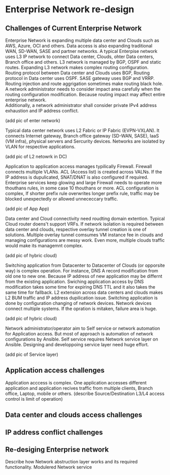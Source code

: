 # Enterprise Network re-design

## Challenges of Current Enterprise Network

Enterprise Network is expanding multiple data center and Clouds such as AWS, Azure, OCI and others. Data access is also expanding traditional WAN, SD-WAN, SASE and partner networks.
A typical Enterpise network uses L3 IP network to connect Data center, Clouds, ohter Data centers, Branch office and others. L3 network is managed by BGP, OSPF and static routes. Expanding L3 network makes complex routing configuration. Routing protocol between Data center and Clouds uses BGP, Routing protocol in Data center uses OSPF. SASE gateway uses BGP and VRRP. Routing injection and route aggrigation sometimes make routing black hole.
A network administrator needs to consider impact area carefully when the routing configuration modification. Because routing impact may affect entire enterprise network.  
Additionally, a network administrator shall consider private IPv4 address exhaustion and IP address conflict.

(add pic of enter network)

Typical data center network uses L2 Fabric or IP Fabric (EVPN-VXLAN). It connects Internet gateway, Branch office gateway (SD-WAN, SASE), IaaS (VM infra), physical servers and Sercurity devices. Networks are isolated by VLAN for respective applications.

(add pic of L2 netowrk in DC)

Application to application access manages typilically Firewall. Firewall connects multiple VLANs. ACL (Access list) is created across VALNs. If the IP address is dupulicated, SNAT/DNAT is also configured if required. Enterprise services keep glowing and large Firewall needs to operate more thouthans rules, in some case 10 thouthans or more. ACL configuration is complex, If shorter prefix rule overwrites longer prefix rule, traffic may be blocked unexpectedly or allowed unnececcary traffic.

(add pic of App App)

Data center and Cloud connectivity need roudting domain extention. Typical Cloud router doens't support VRFs. If network isolation is required between data center and clouds, respective overlay tunnel creation is one of solutions. Multiple overlay tunnel comsumes VM instance fee in clouds and managing configurations are messy work.
Even more, multiple clouds traffic would make its managemnt complex.

(add pic of hybric cloud)

Switching application from Datacenter to Datacenter of Clouds (or opporsite way) is complex operation. For instance, DNS A record modification from old one to new one. Because IP address of new application may be differnt from the existing application. Swiching application access by DNS modification takes some time for expiring DNS TTL and it also takes the same time for fallback.
L2 extension across data centers and clouds makes L2 BUM traffic and IP address dupilication issue. Switching application is done by configuration changing of network devices. Network devices connect multiple systems. If the opration is mitaken, failure area is huge.

(add pic of hybric cloud)

Network administrator/operator aim to Self service or network automation for Application access. But most of approach is automation of network configurations by Ansible. Self service requires Network service layer on Ansible. Designing and developpoing service layer need huge effort.

(add pic of Service layer)

## Application access challenges

Application acccess is complex. One application accesses different application and application recives traffic from multiple clients, Branch office, Laptop, mobile or others.
(describe Source/Destination L3/L4 access control is limit of operation)

## Data center and clouds access challenges

## IP address conflict challenges

## Re-desiging Enterprise network
Describe how Network abstruction layer works and its required functionality.
Modulered Network service



